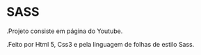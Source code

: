 # SASS
.Projeto consiste em página do Youtube.


.Feito por Html 5, Css3 e  pela linguagem de folhas de estilo Sass.
